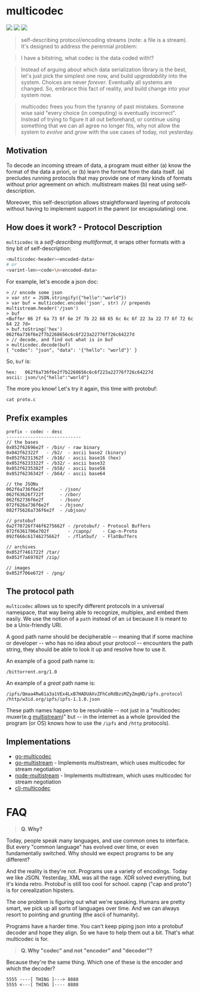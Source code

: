 multicodec
==========

[![](https://img.shields.io/badge/made%20by-Protocol%20Labs-blue.svg?style=flat-square)](http://ipn.io) [![](https://img.shields.io/badge/project-IPFS-blue.svg?style=flat-square)](http://ipfs.io/) [![](https://img.shields.io/badge/freenode-%23ipfs-blue.svg?style=flat-square)](http://webchat.freenode.net/?channels=%23ipfs)

> self-describing protocol/encoding streams (note: a file is a stream). It's designed to address the perennial problem:

> I have a bitstring, what codec is the data coded with!?

> Instead of arguing about which data serialization library is the best, let's just pick the simplest one now, and build _upgradability_ into the system. Choices are never _forever_. Eventually all systems are changed. So, embrace this fact of reality, and build change into your system now.

> multicodec frees you from the tyranny of past mistakes. Someone wise said "every choice (in computing) is eventually incorrect". Instead of trying to figure it all out beforehand, or continue using something that we can all agree no longer fits, why not allow the system to _evolve_ and _grow_ with the use cases of today, not yesterday.

## Motivation

To decode an incoming stream of data, a program must either (a) know the format of the data a priori, or (b) learn the format from the data itself. (a) precludes running protocols that may provide one of many kinds of formats without prior agreement on which. multistream makes (b) neat using self-description.

Moreover, this self-description allows straightforward layering of protocols without having to implement support in the parent (or encapsulating) one.

## How does it work? - Protocol Description

`multicodec` is a _self-describing multiformat_, it wraps other formats with a tiny bit of self-description:

```sh
<multicodec-header><encoded-data>
# or
<varint-len><code>\n<encoded-data>
```

For example, let's encode a json doc:

```node
> // encode some json
> var str = JSON.stringify({"hello":"world"})
> var buf = multicodec.encode('json', str) // prepends multistream.header('/json')
> buf
<Buffer 06 2f 6a 73 6f 6e 2f 7b 22 68 65 6c 6c 6f 22 3a 22 77 6f 72 6c 64 22 7d>
> buf.toString('hex')
062f6a736f6e2f7b2268656c6c6f223a22776f726c64227d
> // decode, and find out what is in buf
> multicodec.decode(buf)
{ "codec": "json", "data": '{"hello": "world"}' }
```

So, `buf` is:

```
hex:   062f6a736f6e2f7b2268656c6c6f223a22776f726c64227d
ascii: json/\n{"hello":"world"}
```

The more you know! Let's try it again, this time with protobuf:

```
cat proto.c
```

## Prefix examples


```
prefix - codec - desc
----------------------------
// the bases
0x052f62696e2f - /bin/ - raw binary
0x042f62322f   - /b2/  - ascii base2 (binary)
0x052f6231362f - /b16/ - ascii base16 (hex)
0x052f6233322f - /b32/ - ascii base32
0x052f6235382f - /b58/ - ascii base58
0x052f6236342f - /b64/ - ascii base64

// the JSONs
062f6a736f6e2f      - /json/
062f63626f722f      - /cbor/
062f62736f6e2f      - /bson/
072f626a736f6e2f    - /bjson/
082f75626a736f6e2f  - /ubjson/

// protobuf
0a2f70726f746f6275662f - /protobuf/ - Protocol Buffers
072f6361706e702f       - /capnp/    - Cap-n-Proto
092f666c61746275662f   - /flatbuf/  - FlatBuffers

// archives
0x052f7461722f /tar/
0x052f7a69702f /zip/

// images
0x052f706e672f - /png/
```

## The protocol path

`multicodec` allows us to specify different protocols in a universal namespace, that way being able to recognize, multiplex, and embed them easily. We use the notion of a `path` instead of an `id` because it is meant to be a Unix-friendly URI.

A good path name should be decipherable -- meaning that if some machine or developer -- who has no idea about your protocol -- encounters the path string, they should be able to look it up and resolve how to use it.

An example of a good path name is:

```
/bittorrent.org/1.0
```

An example of a _great_ path name is:

```
/ipfs/Qmaa4Rw81a3a1VEx4LxB7HADUAXvZFhCoRdBzsMZyZmqHD/ipfs.protocol
/http/w3id.org/ipfs/ipfs-1.1.0.json
```

These path names happen to be resolvable -- not just in a "multicodec muxer(e.g [multistream]())" but -- in the internet as a whole (provided the program (or OS) knows how to use the `/ipfs` and `/http` protocols).

## Implementations

- [go-multicodec](https://github.com/jbenet/go-multicodec)
- [go-multistream](https://github.com/whyrusleeping/go-multistream) - Implements multistream, which uses multicodec for stream negotiation
- [node-multistream](https://github.com/diasdavid/multistream) - Implements multistream, which uses multicodec for stream negotiation
- [clj-multicodec](https://github.com/greglook/clj-multicodec)


# FAQ

> **Q. Why?**

Today, people speak many languages, and use common ones to interface. But every "common language" has evolved over time, or even fundamentally switched. Why should we expect programs to be any different?

And the reality is they're not. Programs use a variety of encodings. Today we like JSON. Yesterday, XML was all the rage. XDR solved everything, but it's kinda retro. Protobuf is still too cool for school. capnp ("cap and proto") is
for cerealization hipsters.

The one problem is figuring out what we're speaking. Humans are pretty smart, we pick up all sorts of languages over time. And we can always resort to pointing and grunting (the ascii of humanity).

Programs have a harder time. You can't keep piping json into a protobuf decoder and hope they align. So we have to help them out a bit. That's what multicodec is for.

> **Q. Why "codec" and not "encoder" and "decoder"?**

Because they're the same thing. Which one of these is the encoder and which the decoder?

    5555 ----[ THING ]---> 8888
    5555 <---[ THING ]---- 8888
